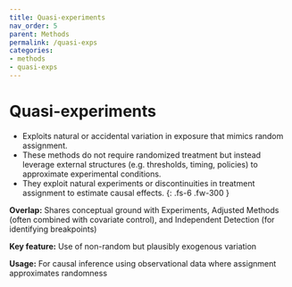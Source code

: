 ```yaml
---
title: Quasi-experiments
nav_order: 5
parent: Methods
permalink: /quasi-exps
categories:
- methods
- quasi-exps
---
```


# Quasi-experiments

 - Exploits natural or accidental variation in exposure that mimics random assignment.
 - These methods do not require randomized treatment but instead leverage external structures (e.g. thresholds, timing, policies) to approximate experimental conditions.
 - They exploit natural experiments or discontinuities in treatment assignment to estimate causal effects.
{: .fs-6 .fw-300 }

**Overlap:**
 Shares conceptual ground with Experiments, Adjusted Methods (often combined with covariate control), and Independent Detection (for identifying breakpoints)

**Key feature:**
Use of non-random but plausibly exogenous variation

**Usage:**
For causal inference using observational data where assignment approximates randomness